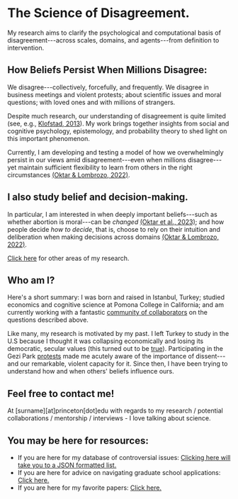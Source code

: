 # The Science of Disagreement.
My research aims to clarify the psychological and computational basis of disagreement---across scales, domains, and agents---from definition to intervention.

## How Beliefs Persist When Millions Disagree:
We disagree---collectively, forcefully, and frequently. We disagree in business meetings and violent protests; about scientific issues and moral questions; with loved ones and with millions of strangers. 

Despite much research, our understanding of disagreement is quite limited (see, e.g., [Klofstad, 2013](https://doi.org/10.1111/j.1540-5907.2012.00620.x)). My work brings together insights from social and cognitive psychology, epistemology, and probability theory to shed light on this important phenomenon.

Currently, I am developing and testing a model of how we overwhelmingly persist in our views amid disagreement---even when millions disagree---yet maintain sufficient flexibility to learn from others in the right circumstances [(Oktar & Lombrozo, 2022)](https://escholarship.org/uc/item/3380n01h).  

## I also study belief and decision-making.
In particular, I am interested in when deeply important beliefs---such as whether abortion is moral---can be _changed_ [(Oktar et al., 2023)](https://doi.org/10.1016/j.cognition.2023.105434); and 
how people decide _how to decide_, that is, choose to rely on their intuition and deliberation when making decisions across domains [(Oktar & Lombrozo, 2022)](https://www.sciencedirect.com/science/article/pii/S0010027722000099).

[Click here](./other-research.md) for other areas of my research. 

## Who am I?
Here's a short summary: I was born and raised in Istanbul, Turkey; studied economics and cognitive science at Pomona College in California; and am currently working with a fantastic [community of collaborators](./collaborators.md) on the questions described above. 

Like many, my research is motivated by my past. I left Turkey to study in the U.S because I thought it was collapsing economically and losing its democratic, secular values (this turned out to be [true](https://www.brookings.edu/articles/the-rise-and-fall-of-liberal-democracy-in-turkey-implications-for-the-west/)). Participating in the Gezi Park [protests](https://en.wikipedia.org/wiki/Gezi_Park_protests) made me acutely aware of the importance of dissent---and our remarkable, violent capacity for it. Since then, I have been trying to understand how and when others' beliefs influence ours. 

## Feel free to contact me!
At [surname][at]princeton[dot]edu with regards to my research / potential collaborations / mentorship / interviews - I love talking about science.

## You may be here for resources:
- If you are here for my database of controversial issues: [Clicking here will take you to a JSON formatted list.](https://github.com/keremoktar/disagreement_statsampling/blob/main/issues.js) 
- If you are here for advice on navigating graduate school applications: [Click here.](/advice.md)
- If you are here for my favorite papers: [Click here.](/paperpile.md) 

